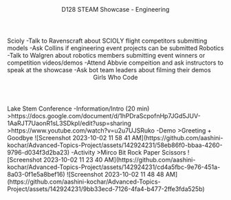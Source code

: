 <header>
D128 STEAM Showcase - Engineering
</header>
    Scioly
        -Talk to Ravenscraft about SCIOLY flight competitors submitting models
        -Ask Collins if engineering event projects can be submitted
    Robotics
        -Talk to Walgren about robotics members submitting event winners or competition videos/demos
        -Attend Abbvie compeition and ask instructors to speak at the showcase
        -Ask bot team leaders about filming their demos
<header>   
Girls Who Code
</header>
    Lake Stem Conference
        -Information/Intro (20 min)
            >https://docs.google.com/document/d/1hPDraScpofnHp7JGd5JUV-1AaRJT7UaonR1sL3SDkpI/edit?usp=sharing
            >https://www.youtube.com/watch?v=u2u7UJSRuko
        -Demo
            >Greeting + Goodbye
            ![Screenshot 2023-10-02 11 58 41 AM](https://github.com/aashini-kochar/Advanced-Topics-Project/assets/142924231/58eb86f0-bbaa-4260-9796-d034f3d2ba23)
        -Activity
            >Mirco Bit Rock Paper Scissors
            ![Screenshot 2023-10-02 11 23 40 AM](https://github.com/aashini-kochar/Advanced-Topics-Project/assets/142924231/cd4a5fbc-9e76-451a-8a03-0f1e5a8bef16)            
            ![Screenshot 2023-10-02 11 48 48 AM](https://github.com/aashini-kochar/Advanced-Topics-Project/assets/142924231/9bb33ecd-7126-4fa4-b477-2ffe3fda525b)

